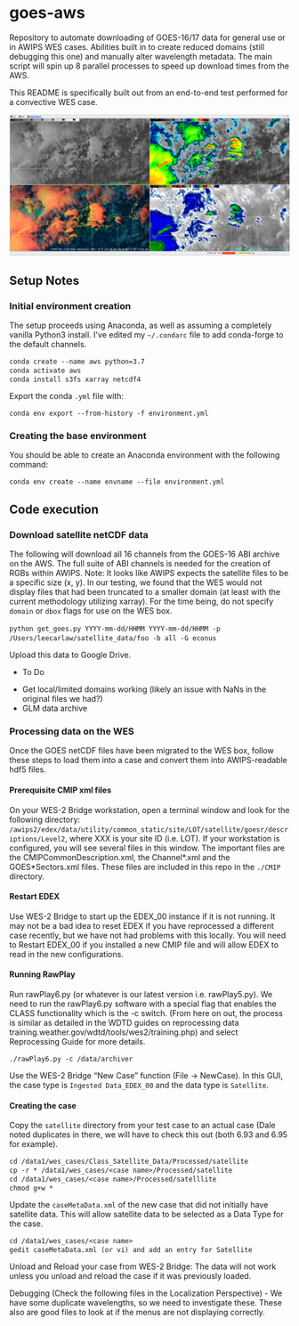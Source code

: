 # goes-aws
Repository to automate downloading of GOES-16/17 data for general use or in AWIPS WES cases. Abilities built in to create reduced domains (still debugging this one) and manually alter wavelength metadata. The main script will spin up 8 parallel processes to speed up download times from the AWS.

This README is specifically built out from an end-to-end test performed for a convective WES case.

![](https://raw.githubusercontent.com/lcarlaw/goes-aws/master/GOESdata.png)

## Setup Notes
### Initial environment creation

The setup proceeds using Anaconda, as well as assuming a completely vanilla Python3 install.  I've edited my `~/.condarc` file to add conda-forge to the default channels.

```
conda create --name aws python=3.7
conda activate aws
conda install s3fs xarray netcdf4
```

Export the conda `.yml` file with:

```
conda env export --from-history -f environment.yml
```

### Creating the base environment
You should be able to create an Anaconda environment with the following command:

```
conda env create --name envname --file environment.yml
```

## Code execution
### Download satellite netCDF data
The following will download all 16 channels from the GOES-16 ABI archive on the AWS. The full suite of ABI channels is needed for the creation of RGBs within AWIPS. Note: It looks like AWIPS expects the satellite files to be a specific size (x, y). In our testing, we found that the WES would not display files that had been truncated to a smaller domain (at least with the current methodology utilizing xarray). For the time being, do not specify `domain` or `dbox` flags for use on the WES box.

`python get_goes.py YYYY-mm-dd/HHMM YYYY-mm-dd/HHMM -p /Users/leecarlaw/satellite_data/foo -b all -G econus`

Upload this data to Google Drive.

* To Do
- Get local/limited domains working (likely an issue with NaNs in the original files we had?)
- GLM data archive

### Processing data on the WES
Once the GOES netCDF files have been migrated to the WES box, follow these steps to load them into a case and convert them into AWIPS-readable hdf5 files.

#### Prerequisite CMIP xml files
On your WES-2 Bridge workstation, open a terminal window and look for the following directory: `/awips2/edex/data/utility/common_static/site/LOT/satellite/goesr/descriptions/Level2`, where XXX is your site ID (i.e. LOT). If your workstation is configured, you will see several files in this window. The important files are the CMIPCommonDescription.xml, the Channel*.xml and the GOES*Sectors.xml files. These files are included in this repo in the `./CMIP` directory.

#### Restart EDEX
Use WES-2 Bridge to start up the EDEX_00 instance if it is not running. It may not be a bad idea to reset EDEX if you have reprocessed a different case recently, but we have not had problems with this locally. You will need to Restart EDEX_00 if you installed a new CMIP file and will allow EDEX to read in the new configurations.

#### Running RawPlay
Run rawPlay6.py (or whatever is our latest version i.e. rawPlay5.py). We need to run the rawPlay6.py software with a special flag that enables the CLASS functionality which is the -c switch.  (From here on out, the process is similar as detailed in the WDTD guides on reprocessing data training.weather.gov/wdtd/tools/wes2/training.php) and select Reprocessing Guide for more details.  

```cd /w2b/util
./rawPlay6.py -c /data/archiver
```

Use the WES-2 Bridge “New Case” function (File -> NewCase). In this GUI, the case type is `Ingested Data_EDEX_00` and the data type is `Satellite`.

#### Creating the case
Copy the `satellite` directory from your test case to an actual case (Dale noted duplicates in there, we will have to check this out (both 6.93 and 6.95 for example).

```
cd /data1/wes_cases/Class_Satellite_Data/Processed/satellite
cp -r * /data1/wes_cases/<case name>/Processed/satellite
cd /data1/wes_cases/<case name>/Processed/satelllite
chmod g+w *
```

Update the `caseMetaData.xml` of the new case that did not initially have satellite data. This will allow satellite data to be selected as a Data Type for the case.

```
cd /data1/wes_cases/<case name>
gedit caseMetaData.xml (or vi) and add an entry for Satellite
```

Unload and Reload your case from WES-2 Bridge: The data will not work unless you unload and reload the case if it was previously loaded.

Debugging (Check the following files in the Localization Perspective) - We have some duplicate wavelengths, so we need to investigate these. These also are good files to look at if the menus are not displaying correctly.
